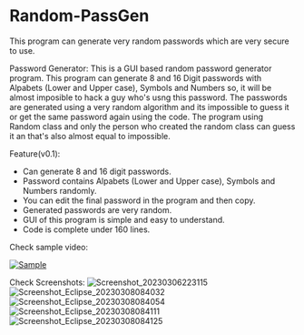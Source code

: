 # Random-PassGen
This program can generate very random passwords which are very secure to use.

Password Generator:
This is a GUI based random password generator program. This program can generate 8 and 16 Digit passwords with Alpabets (Lower and Upper case), Symbols and Numbers so, it will be almost imposible to hack a guy who's usng this password.
The passwords are generated using a very random algorithm and its impossible to guess it or get the same password again using the code. The program using Random class and only the person who created the random class can guess it an that's also almost equal to impossible.

Feature(v0.1):
* Can generate 8 and 16 digit passwords.
* Password contains Alpabets (Lower and Upper case), Symbols and Numbers randomly.
* You can edit the final password in the program and then copy.
* Generated passwords are very random.
* GUI of this program is simple and easy to understand.
* Code is complete under 160 lines.

Check sample video:

[![Sample](https://user-images.githubusercontent.com/119154806/218260002-71dae93d-51ed-40db-9b00-dba0364451df.png)](https://www.youtube.com/watch?v=-U5q2bjCVlM&ab_channel=Ayush "Random Password Generator v0.1 Sample Video")

Check Screenshots:
![Screenshot_20230306223115](https://user-images.githubusercontent.com/119154806/223612700-311d8988-a91c-4586-994f-0aae84cbd5d2.png)
![Screenshot_Eclipse_20230308084032](https://user-images.githubusercontent.com/119154806/223612708-3a06655f-e6c6-4aa2-b1a1-c19b3723cb02.png)
![Screenshot_Eclipse_20230308084054](https://user-images.githubusercontent.com/119154806/223612715-caee73b9-adce-4cb0-baf6-176e9bd5fd56.png)
![Screenshot_Eclipse_20230308084111](https://user-images.githubusercontent.com/119154806/223612718-aaf1302a-e506-4df8-a34d-a70f681511aa.png)
![Screenshot_Eclipse_20230308084125](https://user-images.githubusercontent.com/119154806/223612721-65437269-1eb4-48a5-88f6-84c9cbd4f86d.png)


